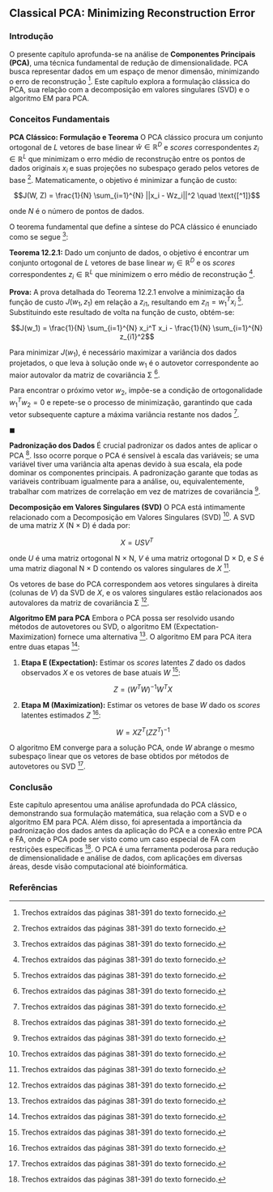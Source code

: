 ## Classical PCA: Minimizing Reconstruction Error

### Introdução
O presente capítulo aprofunda-se na análise de **Componentes Principais (PCA)**, uma técnica fundamental de redução de dimensionalidade. PCA busca representar dados em um espaço de menor dimensão, minimizando o erro de reconstrução [^1]. Este capítulo explora a formulação clássica do PCA, sua relação com a decomposição em valores singulares (SVD) e o algoritmo EM para PCA.

### Conceitos Fundamentais

**PCA Clássico: Formulação e Teorema**
O PCA clássico procura um conjunto ortogonal de *L* vetores de base linear $\hat{w} \in \mathbb{R}^D$ e *scores* correspondentes $z_i \in \mathbb{R}^L$ que minimizam o erro médio de reconstrução entre os pontos de dados originais $x_i$ e suas projeções no subespaço gerado pelos vetores de base [^1]. Matematicamente, o objetivo é minimizar a função de custo:

$$J(W, Z) = \frac{1}{N} \sum_{i=1}^{N} ||x_i - Wz_i||^2 \quad \text{[^1]}$$

onde *N* é o número de pontos de dados.

O teorema fundamental que define a síntese do PCA clássico é enunciado como se segue [^1]:

**Teorema 12.2.1:** Dado um conjunto de dados, o objetivo é encontrar um conjunto ortogonal de *L* vetores de base linear $w_j \in \mathbb{R}^D$ e os *scores* correspondentes $z_i \in \mathbb{R}^L$ que minimizem o erro médio de reconstrução [^1].

**Prova:**
A prova detalhada do Teorema 12.2.1 envolve a minimização da função de custo $J(w_1, z_1)$ em relação a $z_{i1}$, resultando em $z_{i1} = w_1^T x_i$ [^1]. Substituindo este resultado de volta na função de custo, obtém-se:

$$J(w_1) = \frac{1}{N} \sum_{i=1}^{N} x_i^T x_i - \frac{1}{N} \sum_{i=1}^{N} z_{i1}^2$$

Para minimizar $J(w_1)$, é necessário maximizar a variância dos dados projetados, o que leva à solução onde $w_1$ é o autovetor correspondente ao maior autovalor da matriz de covariância Σ [^1].

Para encontrar o próximo vetor $w_2$, impõe-se a condição de ortogonalidade $w_1^T w_2 = 0$ e repete-se o processo de minimização, garantindo que cada vetor subsequente capture a máxima variância restante nos dados [^1].

$\blacksquare$

**Padronização dos Dados**
É crucial padronizar os dados antes de aplicar o PCA [^1]. Isso ocorre porque o PCA é sensível à escala das variáveis; se uma variável tiver uma variância alta apenas devido à sua escala, ela pode dominar os componentes principais. A padronização garante que todas as variáveis contribuam igualmente para a análise, ou, equivalentemente, trabalhar com matrizes de correlação em vez de matrizes de covariância [^1].

**Decomposição em Valores Singulares (SVD)**
O PCA está intimamente relacionado com a Decomposição em Valores Singulares (SVD) [^1]. A SVD de uma matriz *X* (N × D) é dada por:

$$X = USV^T$$

onde *U* é uma matriz ortogonal N × N, *V* é uma matriz ortogonal D × D, e *S* é uma matriz diagonal N × D contendo os valores singulares de *X* [^1].

Os vetores de base do PCA correspondem aos vetores singulares à direita (colunas de *V*) da SVD de *X*, e os valores singulares estão relacionados aos autovalores da matriz de covariância Σ [^1].

**Algoritmo EM para PCA**
Embora o PCA possa ser resolvido usando métodos de autovetores ou SVD, o algoritmo EM (Expectation-Maximization) fornece uma alternativa [^1]. O algoritmo EM para PCA itera entre duas etapas [^1]:

1.  **Etapa E (Expectation):** Estimar os *scores* latentes *Z* dado os dados observados *X* e os vetores de base atuais *W* [^1]:

    $$Z = (W^T W)^{-1} W^T X$$

2.  **Etapa M (Maximization):** Estimar os vetores de base *W* dado os *scores* latentes estimados *Z* [^1]:

    $$W = XZ^T (ZZ^T)^{-1}$$

O algoritmo EM converge para a solução PCA, onde *W* abrange o mesmo subespaço linear que os vetores de base obtidos por métodos de autovetores ou SVD [^1].

### Conclusão

Este capítulo apresentou uma análise aprofundada do PCA clássico, demonstrando sua formulação matemática, sua relação com a SVD e o algoritmo EM para PCA. Além disso, foi apresentada a importância da padronização dos dados antes da aplicação do PCA e a conexão entre PCA e FA, onde o PCA pode ser visto como um caso especial de FA com restrições específicas [^1]. O PCA é uma ferramenta poderosa para redução de dimensionalidade e análise de dados, com aplicações em diversas áreas, desde visão computacional até bioinformática.

### Referências
[^1]: Trechos extraídos das páginas 381-391 do texto fornecido.
<!-- END -->